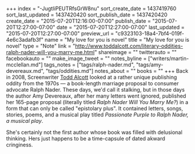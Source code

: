 +++
index = "-JugtIiPEUTRfsGrW8nu"
sort_create_date = 1437419760
sort_last_updated = 1437420420
sort_publish_date = 1437420420
create_date = "2015-07-20T12:16:00-07:00"
publish_date = "2015-07-20T12:27:00-07:00"
date = "2015-07-20T12:27:00-07:00"
last_updated = "2015-07-20T12:27:00-07:00"
preview_url = "c9323103-18a4-7bf4-019f-4e6c3adafb3f"
name = "My love for you is novel"
title = "My love for you is novel"
type = "Note"
link = "http://www.toddalcott.com/literary-oddities-ralph-nader-will-you-marry-me.html"
shareimage = ""
twitterauto = ""
facebookauto = ""
make_image_tweet = ""
notes_byline = ["writers/martin-mcclellan.md"]
tags_notes = ["tags/ralph-nader.md", "tags/amy-devereaux.md", "tags/oddities.md"]
notes_about = ""
books = ""
+++
Back in 2008, Screenwriter [Todd Alcott](http://www.toddalcott.com) looked at a rather unique publishing oddity from the 1970s &mdash; a book-length marriage proposal to consumer advocate Ralph Nader. These days, we'd call it stalking, but in those days the author Amy Devereaux, after her many letters went ignored, published her 165-page proposal (literally titled _Ralph Nader Will You Marry Me?_) in a form that can only be called "epistolary plus". It contained letters, songs, stories, poems, and a musical play titled _Passionate Purple to Ralph Nader, a musical play_. 

She's certainly not the first author whose book was filled with delusional thinking. Hers just happens to be a time-capsule of dated akward cringiness.

